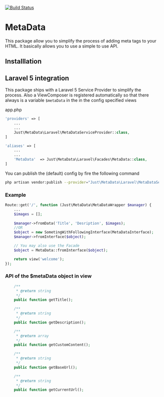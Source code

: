 [![Build Status](https://travis-ci.org/wearejust/metadata.svg?branch=master)](https://travis-ci.org/wearejust/metadata)

# MetaData

This package allow you to simplify the process of adding meta tags to your HTML.
It basically allows you to use a simple to use API.

## Installlation

## Laravel 5 integration

This package ships with a Laravel 5 Service Provider to simplify the process. Also a ViewComposer is registered automatically so that there always is a variable ```$metaData``` in the in the config specified views

app.php
```php
'providers' => [
    ...
    ...
    Just\MetaData\Laravel\MetaDataServiceProvider::class,
]

'aliases' => [
    ...
    ...
    'MetaData'  => Just\MetaData\Laravel\Facades\MetaData::class,
]
```

You can publish the (default) config by fire the following command

```bash
php artisan vendor:publish --provider="Just\MetaData\Laravel\MetaDataServiceProvider"
```

### Example

```php
Route::get('/', function (Just\MetaData\MetaDataWrapper $manager) {
    ...
    $images = [];
    
    $manager->fromData('Title', 'Desription', $images);
    //OR
    $object = new SometingWithFollowingInterface(MetaDataInterface);
    $manager->fromInterface($object);

    // You may also use the Facade
    $object = MetaData::fromInterface($object);

    return view('welcome');
});
```


### API of the $metaData object in view
```php
    /**
     * @return string
     */
    public function getTitle();

    /**
     * @return string
     */
    public function getDescription();

    /**
     * @return array
     */
    public function getCustomContent();

    /**
     * @return string
     */
    public function getBaseUrl();

    /**
     * @return string
     */
    public function getCurrentUrl();
```


